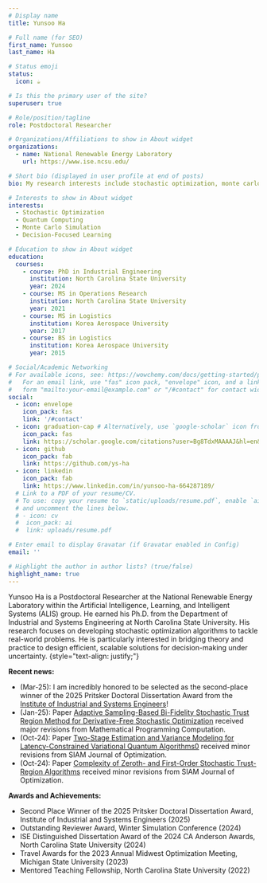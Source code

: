 ```yaml
---
# Display name
title: Yunsoo Ha

# Full name (for SEO)
first_name: Yunsoo
last_name: Ha

# Status emoji
status:
  icon: ☕️

# Is this the primary user of the site?
superuser: true

# Role/position/tagline
role: Postdoctoral Researcher

# Organizations/Affiliations to show in About widget
organizations:
  - name: National Renewable Energy Laboratory
    url: https://www.ise.ncsu.edu/

# Short bio (displayed in user profile at end of posts)
bio: My research interests include stochastic optimization, monte carlo simulation, quantum computing, and decision-focused learning.

# Interests to show in About widget
interests:
  - Stochastic Optimization
  - Quantum Computing
  - Monte Carlo Simulation
  - Decision-Focused Learning

# Education to show in About widget
education:
  courses:
    - course: PhD in Industrial Engineering 
      institution: North Carolina State University
      year: 2024
    - course: MS in Operations Research
      institution: North Carolina State University
      year: 2021
    - course: MS in Logistics
      institution: Korea Aerospace University
      year: 2017
    - course: BS in Logistics
      institution: Korea Aerospace University
      year: 2015

# Social/Academic Networking
# For available icons, see: https://wowchemy.com/docs/getting-started/page-builder/#icons
#   For an email link, use "fas" icon pack, "envelope" icon, and a link in the
#   form "mailto:your-email@example.com" or "/#contact" for contact widget.
social:
  - icon: envelope
    icon_pack: fas
    link: '/#contact'
  - icon: graduation-cap # Alternatively, use `google-scholar` icon from `ai` icon pack
    icon_pack: fas
    link: https://scholar.google.com/citations?user=Bg8TdxMAAAAJ&hl=en&oi=ao
  - icon: github
    icon_pack: fab
    link: https://github.com/ys-ha
  - icon: linkedin
    icon_pack: fab
    link: https://www.linkedin.com/in/yunsoo-ha-664287189/
  # Link to a PDF of your resume/CV.
  # To use: copy your resume to `static/uploads/resume.pdf`, enable `ai` icons in `params.yaml`,
  # and uncomment the lines below.
  # - icon: cv
  #  icon_pack: ai
  #  link: uploads/resume.pdf

# Enter email to display Gravatar (if Gravatar enabled in Config)
email: ''

# Highlight the author in author lists? (true/false)
highlight_name: true
---
```


Yunsoo Ha is a Postdoctoral Researcher at the National Renewable Energy Laboratory within the Artificial Intelligence, Learning, and Intelligent Systems (ALIS) group. He earned his Ph.D. from the Department of Industrial and Systems Engineering at North Carolina State University. His research focuses on developing stochastic optimization algorithms to tackle real-world problems. He is particularly interested in bridging theory and practice to design efficient, scalable solutions for decision-making under uncertainty.
{style="text-align: justify;"}


**Recent news:**
- (Mar-25): I am incredibly honored to be selected as the second-place winner of the 2025 Pritsker Doctoral Dissertation Award from the [Institute of Industrial and Systems Engineers](https://www.iise.org/Home/)!
- (Jan-25): Paper [Adaptive Sampling-Based Bi-Fidelity Stochastic Trust Region Method for Derivative-Free Stochastic Optimization](https://arxiv.org/abs/2408.04625) received major revisions from Mathematical Programming Computation.
- (Oct-24): Paper [Two-Stage Estimation and Variance Modeling for Latency-Constrained Variational Quantum Algorithms0](https://pubsonline.informs.org/doi/abs/10.1287/ijoc.2024.0575) received minor revisions from SIAM Journal of Optimization.
- (Oct-24): Paper [Complexity of Zeroth- and First-Order Stochastic Trust-Region Algorithms](https://arxiv.org/abs/2405.20116) received minor revisions from SIAM Journal of Optimization.


**Awards and Achievements:**
- Second Place Winner of the 2025 Pritsker Doctoral Dissertation Award, Institute of Industrial and Systems Engineers (2025)
- Outstanding Reviewer Award, Winter Simulation Conference (2024)
- ISE Distinguished Dissertation Award of the 2024 CA Anderson Awards, North Carolina State University (2024)
- Travel Awards for the 2023 Annual Midwest Optimization Meeting, Michigan State University (2023)
- Mentored Teaching Fellowship, North Carolina State University (2022)
